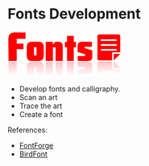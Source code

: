 # Fonts Development

![Logo](logo.png)

* Develop fonts and calligraphy.
* Scan an art
* Trace the art
* Create a font

References:

* [FontForge](https://fontforge.org/)
* [BirdFont](https://birdfont.org/)
